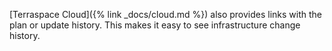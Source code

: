 [Terraspace Cloud]({% link _docs/cloud.md %}) also provides links with the plan or update history. This makes it easy to see infrastructure change history.